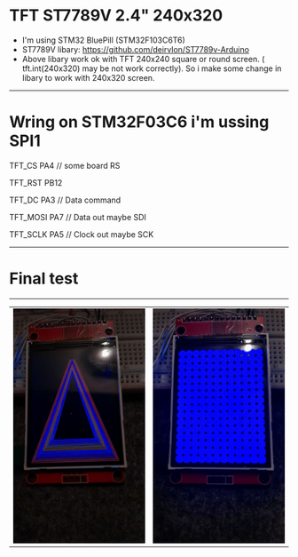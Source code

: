 # TFT ST7789V 2.4" 240x320
- I'm using STM32 BluePill (STM32F103C6T6)
- ST7789V libary: https://github.com/deirvlon/ST7789v-Arduino
- Above libary work ok with TFT 240x240 square or round screen. ( tft.int(240x320) may be not work correctly). So i make some change in libary to work with 240x320 screen.  
---
# Wring on STM32F03C6 i'm ussing SPI1

TFT_CS   PA4 // some board RS 

TFT_RST  PB12  

TFT_DC   PA3 // Data command  

TFT_MOSI PA7  // Data out maybe SDI  

TFT_SCLK PA5  // Clock out maybe SCK  

***
# Final test
___
<table>
  <tr>
    <td><img src="https://github.com/pangcrd/TFT_ST7789V_STM32F03C6/blob/main/image/photo_2024-09-25_15-34-14.jpg" alt="Image 1" width="500"/></td>
    <td><img src="https://github.com/pangcrd/TFT_ST7789V_STM32F03C6/blob/main/image/photo_2024-09-25_15-34-17.jpg" alt="Image 2" width="500"/></td>
  </tr>
</table>
